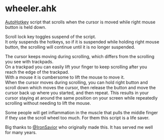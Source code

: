 # wheeler.ahk

[AutoHotkey](https://www.autohotkey.com/) script that scrolls when the cursor is moved while right mouse button is held down. 

Scroll lock key toggles suspend of the script.  
It only suspends the hotkeys, so if it is suspended while holding right mouse button, the scrolling will continue until it is no longer suspended.

The cursor keeps moving during scrolling, which differs from the scrolling you see with trackpads.  
On a trackpad you can easily lift your finger to keep scrolling after you reach the edge of the trackpad.  
With a mouse it is cumbersome to lift the mouse to move it.  
When the cursor moves during scrolling, you can hold right button and scroll down which moves the cursor, 
then release the button and move the cursor back up where you started, and then repeat. 
This results in your cursor staying at around the same position on your screen while repeatedly scrolling without needing to lift the mouse.

Some people will get inflammation in the muscle that pulls the middle finger if they use the scroll wheel too much. For them this script is a life saver. 

Big thanks to [@IronSavior](https://github.com/IronSavior) who originally made this. It has served me well for many years. 
